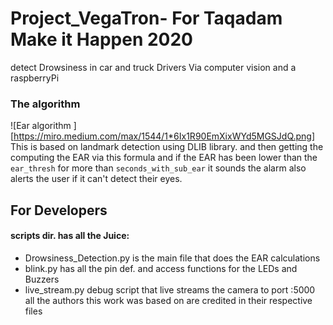 # Project_VegaTron- For Taqadam Make it Happen 2020
detect Drowsiness in car and truck Drivers Via computer vision and a raspberryPi

### The algorithm 
![Ear algorithm ][https://miro.medium.com/max/1544/1*6Ix1R90EmXixWYd5MGSJdQ.png]
This is based on landmark detection using DLIB library. and then getting the computing the EAR via this formula 
and if the EAR has been lower than the ```ear_thresh``` for more than ```seconds_with_sub_ear``` it sounds the alarm 
also alerts the user if it can't detect their eyes.

## For Developers  
#### scripts dir. has all the Juice:
- Drowsiness_Detection.py is the main file that does the EAR calculations 
- blink.py has all the pin def. and access functions for the LEDs and Buzzers
- live_stream.py debug script that live streams the camera to port :5000
all the authors this work was based on are credited in their respective files
